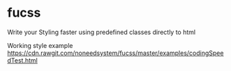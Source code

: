 # fucss
Write your Styling faster using predefined classes directly to html


Working style example
https://cdn.rawgit.com/noneedsystem/fucss/master/examples/codingSpeedTest.html
